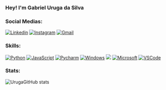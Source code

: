 ### Hey! I'm Gabriel Uruga da Silva 

### Social Medias:

[![Linkedin](https://img.shields.io/badge/LinkedIn-0077B5?style=for-the-badge&logo=linkedin&logoColor=white)](https://www.linkedin.com/in/gabrieluruga)
[![Instagram](https://img.shields.io/badge/Instagram-E4405F?style=for-the-badge&logo=instagram&logoColor=white)](https://instagram.com/urvgaa?igshid=YmMyMTA2M2Y=)
[![Gmail](https://img.shields.io/badge/Gmail-D14836?style=for-the-badge&logo=gmail&logoColor=white)](gurugadasilva@gmail.com)

### Skills:

[![Python](https://img.shields.io/badge/Python-3776AB?style=for-the-badge&logo=python&logoColor=white)]()
[![JavaScript](https://img.shields.io/badge/JavaScript-F7DF1E?style=for-the-badge&logo=javascript&logoColor=black)]()
[![Pycharm](https://img.shields.io/badge/PyCharm-000000.svg?&style=for-the-badge&logo=PyCharm&logoColor=yellow)]()
[![Windows](https://img.shields.io/badge/Windows-0078D6?style=for-the-badge&logo=windows&logoColor=white)]()
[![](https://img.shields.io/badge/SAP-0FAAFF?style=for-the-badge&logo=sap&logoColor=white)]()
[![Microsoft](https://img.shields.io/badge/Microsoft_Office-D83B01?style=for-the-badge&logo=microsoft-office&logoColor=white0)]()
[![VSCode](https://img.shields.io/badge/Visual_Studio_Code-0078D4?style=for-the-badge&logo=visual%20studio%20code&logoColor=white)]()

### Stats:

![UrugaGitHub stats](https://github-readme-stats.vercel.app/api?username=GabrielUruga&show_icons=true&theme=tokyonight)
